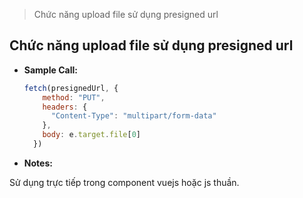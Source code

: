> Chức năng upload file sử dụng presigned url

## **Chức năng upload file sử dụng presigned url**

- **Sample Call:**

  ```javascript
  fetch(presignedUrl, {
      method: "PUT",
      headers: {
        "Content-Type": "multipart/form-data"
      },
      body: e.target.file[0]
    })
  ```

- **Notes:**


<p class="tip">Sử dụng trực tiếp trong component vuejs hoặc js thuần.
</p>
